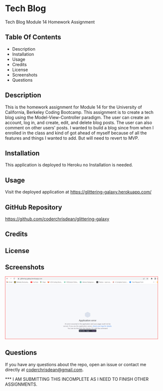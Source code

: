 # Tech Blog
Tech Blog Module 14 Homework Assignment

## Table Of Contents
* Description
* Installation
* Usage
* Credits
* License
* Screenshots
* Questions

## Description
This is the homework assignment for Module 14 for the University of California, Berkeley Coding Bootcamp.  This assignment is to create a tech blog using the Model-View-Controller paradigm.  The user can create an account, log in, and create, edit, and delete blog posts.  The user can also comment on other users' posts.  I wanted to build a blog since from when I enrolled in the class and kind of got ahead of myself because of all the features and things I wanted to add.  But will need to revert to MVP.

## Installation
This application is deployed to Heroku no Installation is needed.

## Usage
Visit the deployed application at https://glittering-galaxy.herokuapp.com/

## GitHub Repository

https://github.com/coderchrisdean/glittering-galaxy

## Credits

## License

## Screenshots

![Screenshot of the Tech Blog](./public/img/screenshot.png)

## Questions
If you have any questions about the repo, open an issue or contact me directly at coderchrisdean@gmail.com. 

*** I AM SUBMITTING THIS INCOMPLETE AS I NEED TO FINISH OTHER ASSIGNMENTS.



